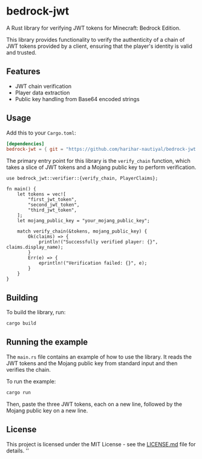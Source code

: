 # bedrock-jwt

A Rust library for verifying JWT tokens for Minecraft: Bedrock Edition.

This library provides functionality to verify the authenticity of a chain of JWT tokens
provided by a client, ensuring that the player's identity is valid and trusted.

## Features

- JWT chain verification
- Player data extraction
- Public key handling from Base64 encoded strings

## Usage

Add this to your `Cargo.toml`:

```toml
[dependencies]
bedrock-jwt = { git = "https://github.com/harihar-nautiyal/bedrock-jwt.git" }
```

The primary entry point for this library is the `verify_chain` function, which takes a slice
of JWT tokens and a Mojang public key to perform verification.

```rust,no_run
use bedrock_jwt::verifier::{verify_chain, PlayerClaims};

fn main() {
    let tokens = vec![
        "first_jwt_token",
        "second_jwt_token",
        "third_jwt_token",
    ];
    let mojang_public_key = "your_mojang_public_key";

    match verify_chain(&tokens, mojang_public_key) {
        Ok(claims) => {
            println!("Successfully verified player: {}", claims.display_name);
        }
        Err(e) => {
            eprintln!("Verification failed: {}", e);
        }
    }
}
```

## Building

To build the library, run:

```bash
cargo build
```

## Running the example

The `main.rs` file contains an example of how to use the library. It reads the JWT tokens and the Mojang public key from standard input and then verifies the chain.

To run the example:

```bash
cargo run
```

Then, paste the three JWT tokens, each on a new line, followed by the Mojang public key on a new line.

## License

This project is licensed under the MIT License - see the [LICENSE.md](LICENSE.md) file for details.
''
